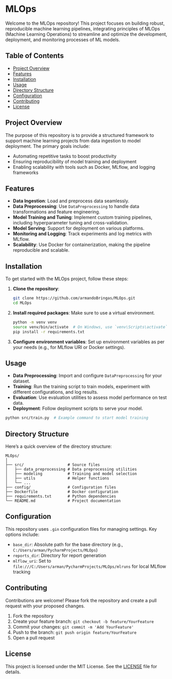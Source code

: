 
# MLOps

Welcome to the MLOps repository! This project focuses on building robust, reproducible machine learning pipelines, integrating principles of MLOps (Machine Learning Operations) to streamline and optimize the development, deployment, and monitoring processes of ML models.

## Table of Contents
- [Project Overview](#project-overview)
- [Features](#features)
- [Installation](#installation)
- [Usage](#usage)
- [Directory Structure](#directory-structure)
- [Configuration](#configuration)
- [Contributing](#contributing)
- [License](#license)

## Project Overview
The purpose of this repository is to provide a structured framework to support machine learning projects from data ingestion to model deployment. The primary goals include:

- Automating repetitive tasks to boost productivity
- Ensuring reproducibility of model training and deployment
- Enabling scalability with tools such as Docker, MLflow, and logging frameworks

## Features
- **Data Ingestion**: Load and preprocess data seamlessly.
- **Data Preprocessing**: Use `DataPreprocessing` to handle data transformations and feature engineering.
- **Model Training and Tuning**: Implement custom training pipelines, including hyperparameter tuning and cross-validation.
- **Model Serving**: Support for deployment on various platforms.
- **Monitoring and Logging**: Track experiments and log metrics with MLflow.
- **Scalability**: Use Docker for containerization, making the pipeline reproducible and scalable.

## Installation
To get started with the MLOps project, follow these steps:

1. **Clone the repository**:
   ```bash
   git clone https://github.com/armandoBringas/MLOps.git
   cd MLOps
   ```

2. **Install required packages**:
   Make sure to use a virtual environment.
   ```bash
   python -m venv venv
   source venv/bin/activate  # On Windows, use `venv\Scripts\activate`
   pip install -r requirements.txt
   ```

3. **Configure environment variables**:
   Set up environment variables as per your needs (e.g., for MLflow URI or Docker settings).

## Usage
- **Data Preprocessing**: Import and configure `DataPreprocessing` for your dataset.
- **Training**: Run the training script to train models, experiment with different configurations, and log results.
- **Evaluation**: Use evaluation utilities to assess model performance on test data.
- **Deployment**: Follow deployment scripts to serve your model.

```bash
python src/train.py  # Example command to start model training
```

## Directory Structure
Here’s a quick overview of the directory structure:

```plaintext
MLOps/
│
├── src/                   # Source files
│   ├── data_preprocessing # Data preprocessing utilities
│   ├── modeling           # Training and model selection
│   ├── utils              # Helper functions
│   └── ...
├── config/                # Configuration files
├── Dockerfile             # Docker configuration
├── requirements.txt       # Python dependencies
└── README.md              # Project documentation
```

## Configuration
This repository uses `.gin` configuration files for managing settings. Key options include:
- `base_dir`: Absolute path for the base directory (e.g., `C:/Users/arman/PycharmProjects/MLOps`)
- `reports_dir`: Directory for report generation
- `mlflow_uri`: Set to `file:///C:/Users/arman/PycharmProjects/MLOps/mlruns` for local MLflow tracking

## Contributing
Contributions are welcome! Please fork the repository and create a pull request with your proposed changes. 

1. Fork the repository
2. Create your feature branch: `git checkout -b feature/YourFeature`
3. Commit your changes: `git commit -m 'Add YourFeature'`
4. Push to the branch: `git push origin feature/YourFeature`
5. Open a pull request

## License
This project is licensed under the MIT License. See the [LICENSE](LICENSE) file for details.

